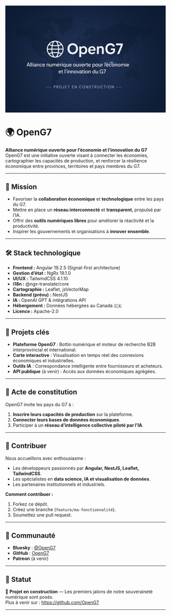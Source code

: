 ![OpenG7 – Alliance numérique G7](assets/banner-openG7-optimized.jpg)

# 🌍 OpenG7

**Alliance numérique ouverte pour l’économie et l’innovation du G7**  
OpenG7 est une initiative ouverte visant à connecter les économies, cartographier les capacités de production, et renforcer la résilience économique entre provinces, territoires et pays membres du G7.

---

## 🚀 Mission
- Favoriser la **collaboration économique** et **technologique** entre les pays du G7.
- Mettre en place un **réseau interconnecté** et **transparent**, propulsé par l’IA.
- Offrir des **outils numériques libres** pour améliorer la réactivité et la productivité.
- Inspirer les gouvernements et organisations à **innover ensemble**.

---

## 🛠️ Stack technologique
- **Frontend :** Angular 19.2.5 (Signal-first architecture)
- **Gestion d’état :** NgRx 19.1.0
- **UI/UX :** TailwindCSS 4.1.10
- **i18n :** @ngx-translate/core
- **Cartographie :** Leaflet, jsVectorMap
- **Backend (prévu) :** NestJS
- **IA :** OpenAI GPT & intégrations API
- **Hébergement :** Données hébergées au Canada 🇨🇦
- **Licence :** Apache-2.0

---

## 📂 Projets clés
- **Plateforme OpenG7** : Bottin numérique et moteur de recherche B2B interprovincial et international.
- **Carte interactive** : Visualisation en temps réel des connexions économiques et industrielles.
- **Outils IA** : Correspondance intelligente entre fournisseurs et acheteurs.
- **API publique** (à venir) : Accès aux données économiques agrégées.

---

## 📜 Acte de constitution
OpenG7 invite les pays du G7 à :
1. **Inscrire leurs capacités de production** sur la plateforme.
2. **Connecter leurs bases de données économiques**.
3. Participer à un **réseau d’intelligence collective piloté par l’IA**.

---

## 🤝 Contribuer
Nous accueillons avec enthousiasme :
- Les développeurs passionnés par **Angular, NestJS, Leaflet, TailwindCSS**.
- Les spécialistes en **data science, IA et visualisation de données**.
- Les partenaires institutionnels et industriels.

**Comment contribuer :**
1. Forkez ce dépôt.
2. Créez une branche (`feature/ma-fonctionnalité`).
3. Soumettez une pull request.

---

## 💬 Communauté
- **Bluesky** : [@OpenG7](https://bsky.app/profile/openg7.org)
- **GitHub** : [OpenG7](https://github.com/OpenG7)
- **Patreon** (à venir)

---

## 📢 Statut
🚧 **Projet en construction** — Les premiers jalons de notre souveraineté numérique sont posés.  
Plus à venir sur : https://github.com/OpenG7

---
